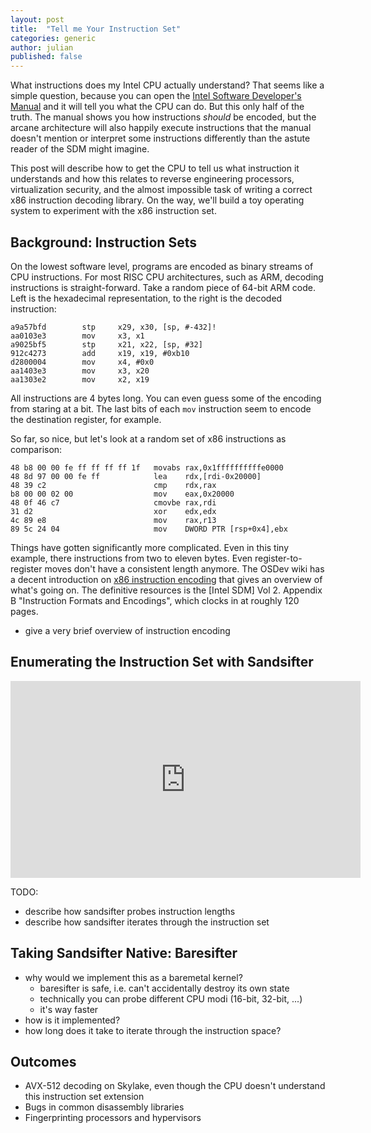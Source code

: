 ```yaml
---
layout: post
title:  "Tell me Your Instruction Set"
categories: generic
author: julian
published: false
---
```


<!--
    See this post in its final form via:
    bundle exec jekyll serve --incremental --unpublished
-->

What instructions does my Intel CPU actually understand? That seems like a
simple question, because you can open the [Intel Software Developer's
Manual][intelsdm] and it will tell you what the CPU can do. But this only half
of the truth. The manual shows you how instructions _should_ be encoded, but the
arcane architecture will also happily execute instructions that the manual
doesn't mention or interpret some instructions differently than the astute
reader of the SDM might imagine.

This post will describe how to get the CPU to tell us what instruction it
understands and how this relates to reverse engineering processors,
virtualization security, and the almost impossible task of writing a correct x86
instruction decoding library. On the way, we'll build a toy operating system to
experiment with the x86 instruction set.

## Background: Instruction Sets

On the lowest software level, programs are encoded as binary streams of CPU
instructions. For most RISC CPU architectures, such as ARM, decoding
instructions is straight-forward. Take a random piece of 64-bit ARM code. Left
is the hexadecimal representation, to the right is the decoded instruction:

```
a9a57bfd        stp     x29, x30, [sp, #-432]!
aa0103e3        mov     x3, x1
a9025bf5        stp     x21, x22, [sp, #32]
912c4273        add     x19, x19, #0xb10
d2800004        mov     x4, #0x0
aa1403e3        mov     x3, x20
aa1303e2        mov     x2, x19
```

All instructions are 4 bytes long. You can even guess some of the encoding from
staring at a bit. The last bits of each `mov` instruction seem to encode the
destination register, for example.

So far, so nice, but let's look at a random set of x86 instructions as
comparison:

```
48 b8 00 00 fe ff ff ff ff 1f   movabs rax,0x1ffffffffffe0000
48 8d 97 00 00 fe ff            lea    rdx,[rdi-0x20000]
48 39 c2                        cmp    rdx,rax
b8 00 00 02 00                  mov    eax,0x20000
48 0f 46 c7                     cmovbe rax,rdi
31 d2                           xor    edx,edx
4c 89 e8                        mov    rax,r13
89 5c 24 04                     mov    DWORD PTR [rsp+0x4],ebx
```

Things have gotten significantly more complicated. Even in this tiny example,
there instructions from two to eleven bytes. Even register-to-register moves
don't have a consistent length anymore. The OSDev wiki has a decent introduction
on [x86 instruction encoding][osdevx86] that gives an overview of what's going
on. The definitive resources is the [Intel SDM] Vol 2. Appendix B "Instruction
Formats and Encodings", which clocks in at roughly 120 pages.

- give a very brief overview of instruction encoding

## Enumerating the Instruction Set with Sandsifter

<iframe width="560" height="315" src="https://www.youtube-nocookie.com/embed/KrksBdWcZgQ"
    frameborder="0" allow="accelerometer; autoplay; encrypted-media; gyroscope; picture-in-picture"
    allowfullscreen></iframe>

TODO:
 - describe how sandsifter probes instruction lengths
 - describe how sandsifter iterates through the instruction set
 
## Taking Sandsifter Native: Baresifter

- why would we implement this as a baremetal kernel?
  - baresifter is safe, i.e. can't accidentally destroy its own state
  - technically you can probe different CPU modi (16-bit, 32-bit, ...)
  - it's way faster
- how is it implemented?
- how long does it take to iterate through the instruction space?

## Outcomes

- AVX-512 decoding on Skylake, even though the CPU doesn't understand this
  instruction set extension
- Bugs in common disassembly libraries
- Fingerprinting processors and hypervisors

[intelsdm]: https://software.intel.com/en-us/articles/intel-sdm
[arm7isa]: http://infocenter.arm.com/help/index.jsp?topic=/com.arm.doc.ddi0210c/CACCCHGF.html
[osdevx86]: https://wiki.osdev.org/X86-64_Instruction_Encoding
